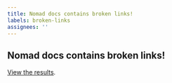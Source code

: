 ```yaml
---
title: Nomad docs contains broken links!
labels: broken-links
assignees: ''
---
```


## Nomad docs contains broken links!


[View the results](https://github.com/nomad-xyz/learn/commit/{{sha}}/checks).


